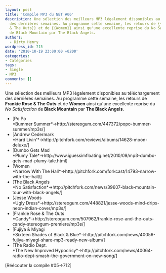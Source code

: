 ```yaml
---
layout: post
title: 'Compile MP3 du NET #06'
description: Une sélection des meilleurs MP3 légalement disponibles au téléchargement
  des dernières semaines. Au programme cette semaine, les retours de {{Frankie Rose
  & The Outs}} et de {{Women}} ainsi qu'une excellente reprise du No Satisfaction
  de Black Mountain par The Black Angels.
authors:
  - Dirty Henry
wordpress_id: 715
date: '2010-10-19 23:00:00 +0200'
categories:
- Catégories
tags:
- Single
- MP3
comments: []
---
```

Une sélection des meilleurs MP3 légalement disponibles au téléchargement des dernières semaines. Au programme cette semaine, les retours de __Frankie Rose & The Outs__ et de __Women__ ainsi qu'une excellente reprise du *No Satisfaction* de __Black Mountain__ par __The Black Angels__.

<ul class="polaroids">
<li><div class=polaroid>[<img421>Po Po<br />*Bummer Summer*->http://stereogum.com/447372/popo-bummer-summer/mp3s/]</div></li>
<li><div class=polaroid>[<img431>Andrew Cedermark<br />*Hard Livin'*->http://pitchfork.com/reviews/albums/14628-moon-deluxe/]</div></li>
<li><div class=polaroid>[<img423>Dumbo Gets Mad<br />*Plumy Tale*->http://www.iguessimfloating.net/2010/09/mp3-dumbo-gets-mad-plumy-tale.html]</div></li>
<li><div class=polaroid>[<img424>Women<br />*Narrow With The Hall*->http://pitchfork.com/forkcast/14793-narrow-with-the-hall/]</div></li>
<li><div class=polaroid>[<img426>The Black Angels<br />*No Satisfaction*->http://pitchfork.com/news/39607-black-mountain-tour-with-black-angels/]</div></li>
<li><div class=polaroid>[<img427>Jesse Woods<br />*Ugly Dress*->http://stereogum.com/448821/jesse-woods-mind-drips-neon-indian-cover/mp3s/]</div></li>
<li><div class=polaroid>[<img428>Frankie Rose & The Outs<br />*Candy*->http://stereogum.com/507962/frankie-rose-and-the-outs-candy-stereogum-premiere/mp3s/]</div></li>
<li><div class=polaroid>[<img429>Fujiya & Miyagi<br />*Sixteen Shades of Black & Blue*->http://pitchfork.com/news/40056-fujiya-miyagi-share-mp3-ready-new-album/]</div></li>
<li><div class=polaroid>[<img430>The Radio Dept.<br />*The New Improved Hypocrisy*->http://pitchfork.com/news/40064-radio-dept-smash-the-government-on-new-song/]</div></li>
</ul>

[Réécouter la compile #05->712]
